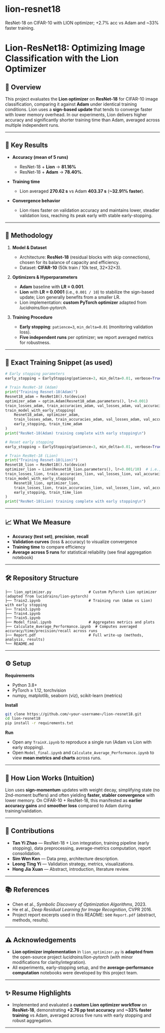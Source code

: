 # lion-resnet18
ResNet-18 on CIFAR-10 with LION optimizer; +2.7% acc vs Adam and ~33% faster training.


# Lion-ResNet18: Optimizing Image Classification with the Lion Optimizer

## 📌 Overview

This project evaluates the **Lion optimizer** on **ResNet-18** for CIFAR-10 image classification, comparing it against **Adam** under identical training conditions. Lion uses a **sign-based update** that tends to converge faster with lower memory overhead. In our experiments, Lion delivers higher accuracy and significantly shorter training time than Adam, averaged across multiple independent runs.&#x20;

---

## 🚀 Key Results

* **Accuracy (mean of 5 runs)**

  * ResNet-18 + **Lion** → **81.16%**
  * ResNet-18 + **Adam** → **78.40%**.&#x20;
* **Training time**

  * Lion averaged **270.62 s** vs Adam **403.37 s** (**\~32.91% faster**).&#x20;
* **Convergence behavior**

  * Lion rises faster on validation accuracy and maintains lower, steadier validation loss, reaching its peak early with stable early-stopping. &#x20;

---

## 🔬 Methodology

1. **Model & Dataset**

   * Architecture: **ResNet-18** (residual blocks with skip connections), chosen for its balance of capacity and efficiency. &#x20;
   * Dataset: **CIFAR-10** (50k train / 10k test, 32×32×3).&#x20;

2. **Optimizers & Hyperparameters**

   * **Adam** baseline with **LR = 0.001**.
   * **Lion** with **LR = 0.0001** (i.e., `0.001 / 10`) to stabilize the sign-based update; Lion generally benefits from a smaller LR.&#x20;
   * Lion implementation: **custom PyTorch optimizer** adapted from *lucidrains/lion-pytorch*.&#x20;

3. **Training Procedure**

   * **Early stopping**: `patience=3`, `min_delta=0.01` (monitoring validation loss).
   * **Five independent runs** per optimizer; we report averaged metrics for robustness.&#x20;

---

## 🧪 Exact Training Snippet (as used)

```python
# Early stopping parameters
early_stopping = EarlyStopping(patience=3, min_delta=0.01, verbose=True)

# Train ResNet-18 (Adam)
print("Training Resnet-18(Adam)")
Resnet18_adam = ResNet18().to(device)
optimizer_adam = optim.Adam(Resnet18_adam.parameters(), lr=0.001)
train_losses_adam, train_accuracies_adam, val_losses_adam, val_accuracies_adam, train_time_adam = [], [], [], [], []
train_model_with_early_stopping(
    Resnet18_adam, optimizer_adam,
    train_losses_adam, train_accuracies_adam, val_losses_adam, val_accuracies_adam,
    early_stopping, train_time_adam
)
print("ResNet-18(Adam) training complete with early stopping\n")

# Reset early stopping
early_stopping = EarlyStopping(patience=3, min_delta=0.01, verbose=True)

# Train ResNet-18 (Lion)
print("Training Resnet-18(Lion)")
Resnet18_lion = ResNet18().to(device)
optimizer_lion = Lion(Resnet18_lion.parameters(), lr=0.001/10)  # i.e., 0.0001
train_losses_lion, train_accuracies_lion, val_losses_lion, val_accuracies_lion, train_time_lion = [], [], [], [], []
train_model_with_early_stopping(
    Resnet18_lion, optimizer_lion,
    train_losses_lion, train_accuracies_lion, val_losses_lion, val_accuracies_lion,
    early_stopping, train_time_lion
)
print("ResNet-18(Lion) training complete with early stopping\n")
```

---

## 📈 What We Measure

* **Accuracy (test set)**, **precision**, **recall**
* **Validation curves** (loss & accuracy) to visualize convergence
* **Training time** to compare efficiency
* **Average across 5 runs** for statistical reliability (see final aggregation notebook)&#x20;

---

## 🛠️ Repository Structure

```
├── lion_optimizer.py                 # Custom PyTorch Lion optimizer (adapted from lucidrains/lion-pytorch)
├── Train2.ipynb                      # Training run (Adam vs Lion) with early stopping
├── Train3.ipynb
├── Train4.ipynb
├── Train5.ipynb
├── Model_final.ipynb                 # Aggregates metrics and plots
├── Calculate_Average_Performance.ipynb  # Computes averaged accuracy/time/precision/recall across runs
├── Report.pdf                        # Full write-up (methods, analysis, results)
└── README.md
```

---

## ⚙️ Setup

**Requirements**

* Python 3.8+
* PyTorch ≥ 1.12, torchvision
* numpy, matplotlib, seaborn (viz), scikit-learn (metrics)

**Install**

```bash
git clone https://github.com/<your-username>/lion-resnet18.git
cd lion-resnet18
pip install -r requirements.txt
```

**Run**

* Open any `TrainX.ipynb` to reproduce a single run (Adam vs Lion with early stopping).
* Open `Model_final.ipynb` and `Calculate_Average_Performance.ipynb` to view **mean metrics and charts** across runs.

---

## 🧠 How Lion Works (Intuition)

Lion uses **sign-momentum** updates with weight decay, simplifying state (no 2nd-moment buffers) and often yielding **faster, stabler convergence** with lower memory. On CIFAR-10 + ResNet-18, this manifested as **earlier accuracy gains** and **smoother loss** compared to Adam during training/validation.  &#x20;

---

## 👥 Contributions

* **Tan Yi Zhao** — ResNet-18 + Lion integration, training pipeline (early stopping), data preprocessing, average-metrics computation, report consolidation.
* **Sim Wen Ken** — Data prep, architecture description.
* **Leong Ting Yi** — Validation strategy, metrics, visualizations.
* **Hong Jia Xuan** — Abstract, introduction, literature review.

---

## 📚 References

* Chen et al., *Symbolic Discovery of Optimization Algorithms*, 2023.
* He et al., *Deep Residual Learning for Image Recognition*, CVPR 2016.
* Project report excerpts used in this README: see `Report.pdf` (abstract, methods, results).&#x20;

---

## ⚠️ Acknowledgements

* **Lion optimizer implementation** in `lion_optimizer.py` is **adapted from** the open-source project *lucidrains/lion-pytorch* (with minor modifications for clarity/integration).&#x20;
* All experiments, early-stopping setup, and the **average-performance computation** notebooks were developed by this project team.

---

## ✨ Resume Highlights

* Implemented and evaluated a **custom Lion optimizer workflow** on **ResNet-18**, demonstrating **+2.76 pp test accuracy** and **\~33% faster training** vs Adam, averaged across five runs with early stopping and robust aggregation.&#x20;

---


